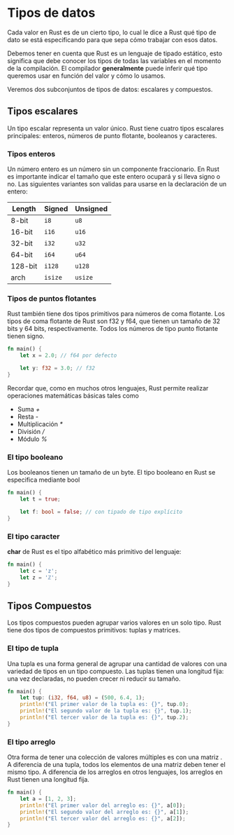 # Tipos de datos

Cada valor en Rust es de un cierto tipo, lo cual le dice a Rust qué tipo de dato se está especificando para que sepa cómo trabajar con esos datos.

Debemos tener en cuenta que Rust es un lenguaje de tipado estático, esto significa que debe conocer los tipos de todas las variables en el momento de la compilación. El compilador **generalmente** puede inferir qué tipo queremos usar en función del valor y cómo lo usamos.

Veremos dos subconjuntos de tipos de datos: escalares y compuestos.

## Tipos escalares

Un tipo escalar representa un valor único. Rust tiene cuatro tipos escalares principales: enteros, números de punto flotante, booleanos y caracteres. 

### Tipos enteros

Un número entero es un número sin un componente fraccionario. En Rust es importante indicar el tamaño que este entero ocupará y si lleva signo o no. Las siguientes variantes son validas para usarse en la declaración de un entero:

| Length  | Signed  | Unsigned |
|---------|---------|----------|
| 8-bit   | `i8`    | `u8`     |
| 16-bit  | `i16`   | `u16`    |
| 32-bit  | `i32`   | `u32`    |
| 64-bit  | `i64`   | `u64`    |
| 128-bit | `i128`  | `u128`   |
| arch    | `isize` | `usize`  |

### Tipos de puntos flotantes

Rust también tiene dos tipos primitivos para números de coma flotante. Los tipos de coma flotante de Rust son f32 y f64, que tienen un tamaño de 32 bits y 64 bits, respectivamente. Todos los números de tipo punto flotante tienen signo.
```rust
fn main() {
    let x = 2.0; // f64 por defecto

    let y: f32 = 3.0; // f32
}
```
Recordar que, como en muchos otros lenguajes, Rust permite realizar operaciones matemáticas básicas tales como 
- Suma *+*
- Resta *-*
- Multiplicación *\**
- División */*
- Módulo *%* 

### El tipo booleano
Los booleanos tienen un tamaño de un byte. El tipo booleano en Rust se especifica mediante bool

```rust
fn main() {
    let t = true;

    let f: bool = false; // con tipado de tipo explícito
}
```

### El tipo caracter
**char** de Rust es el tipo alfabético más primitivo del lenguaje:
```rust
fn main() {
    let c = 'z';
    let z = 'ℤ';
}
```

## Tipos Compuestos

Los tipos compuestos pueden agrupar varios valores en un solo tipo. Rust tiene dos tipos de compuestos primitivos: tuplas y matrices.

### El tipo de tupla

Una tupla es una forma general de agrupar una cantidad de valores con una variedad de tipos en un tipo compuesto. Las tuplas tienen una longitud fija: una vez declaradas, no pueden crecer ni reducir su tamaño.
```rust
fn main() {
    let tup: (i32, f64, u8) = (500, 6.4, 1);
    println!("El primer valor de la tupla es: {}", tup.0);
    println!("El segundo valor de la tupla es: {}", tup.1);
    println!("El tercer valor de la tupla es: {}", tup.2);
}
```
### El tipo arreglo
Otra forma de tener una colección de valores múltiples es con una matriz . A diferencia de una tupla, todos los elementos de una matriz deben tener el mismo tipo. A diferencia de los arreglos en otros lenguajes, los arreglos en Rust tienen una longitud fija.
```rust
fn main() {
    let a = [1, 2, 3];
    println!("El primer valor del arreglo es: {}", a[0]);
    println!("El segundo valor del arreglo es: {}", a[1]);
    println!("El tercer valor del arreglo es: {}", a[2]);
}
```